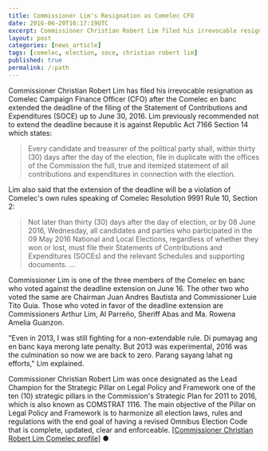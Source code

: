 ```yaml
---
title: Commissioner Lim's Resignation as Comelec CFO
date: 2016-06-20T16:17:19UTC
excerpt: Commissioner Christian Robert Lim filed his irrevocable resignation as Comelec Campaign Finance Officer June 20, 2016.
layout: post
categories: [news_article]
tags: [comelec, election, soce, christian robert lim]
published: true
permalink: /:path
---
```


Commissioner Christian Robert Lim has filed his irrevocable resignation as Comelec Campaign Finance Officer (CFO) after the Comelec en banc extended the deadline of the filing of the Statement of Contributions and Expenditures (SOCE) up to June 30, 2016.
Lim previously recommended not to extend the deadline because it is against Republic Act 7166 Section 14 which states:

> Every candidate and treasurer of the political party shall, within thirty (30) days after the day of the election, file in duplicate with the offices of the Commission the full, true and itemized statement of all contributions and expenditures in connection with the election.

Lim also said that the extension of the deadline will be a violation of Comelec's own rules speaking of Comelec Resolution 9991 Rule 10, Section 2:

> Not later than thirty (30) days after the day of election, or by 08 June 2016, Wednesday, all candidates and parties who participated in the 09 May 2016 National and Local Elections, regardless of whether they won or lost, must file their Statements of Contributions and Expenditures (SOCEs) and the relevant Schedules and supporting documents. ...

Commissioner Lim is one of the three members of the Comelec en banc who voted against the deadline extension on June 16.
The other two who voted the same are Chairman Juan Andres Bautista and Commissioner Luie Tito Guia.
Those who voted in favor of the deadline extension are Commissioners Arthur Lim, Al Parreño, Sheriff Abas and Ma. Rowena Amelia Guanzon.

"Even in 2013, I was still fighting for a non-extendable rule. Di pumayag ang en banc kaya merong late penalty. But 2013 was experimental, 2016 was the culmination so now we are back to zero. Parang sayang lahat ng efforts," Lim explained.

Commissioner Christian Robert Lim was once designated as the Lead Champion for the Strategic Pillar on Legal Policy and Framework one of the ten (10) strategic pillars in the Commission's Strategic Plan for 2011 to 2016, which is also known as COMSTRAT 1116. The main objective of the Pillar on Legal Policy and Framework is to harmonize all election laws, rules and regulations with the end goal of having a revised Omnibus Election Code that is complete, updated, clear and enforceable.
[[Commissioner Christian Robert Lim Comelec profile](http://www.comelec.gov.ph/?r=AboutCOMELEC/CommissionMembers/LimProfile)]
&#x25cf;